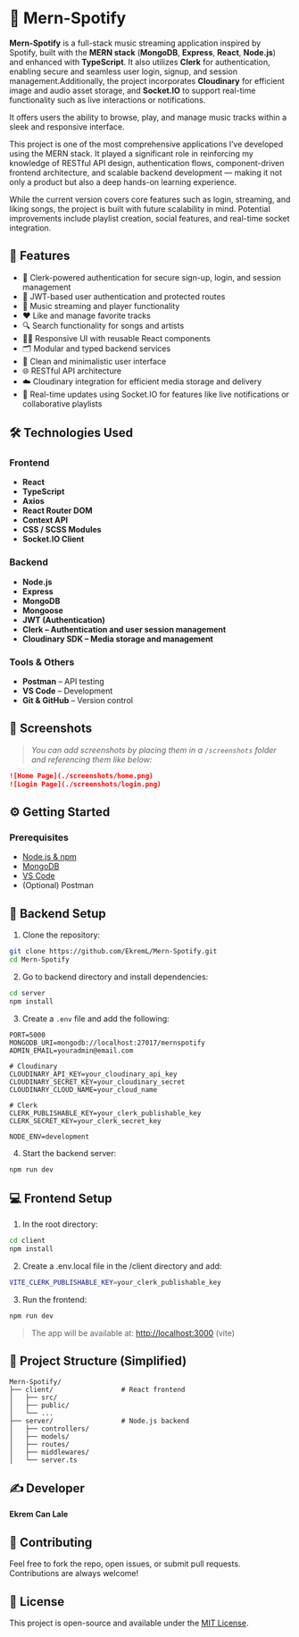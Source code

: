 # 🎵 Mern-Spotify

**Mern-Spotify** is a full-stack music streaming application inspired by Spotify, built with the **MERN stack** (**MongoDB**, **Express**, **React**, **Node.js**) and enhanced with **TypeScript**. It also utilizes **Clerk** for authentication, enabling secure and seamless user login, signup, and session management.Additionally, the project incorporates **Cloudinary** for efficient image and audio asset storage, and **Socket.IO** to support real-time functionality such as live interactions or notifications.

It offers users the ability to browse, play, and manage music tracks within a sleek and responsive interface.

This project is one of the most comprehensive applications I’ve developed using the MERN stack. It played a significant role in reinforcing my knowledge of RESTful API design, authentication flows, component-driven frontend architecture, and scalable backend development — making it not only a product but also a deep hands-on learning experience.

While the current version covers core features such as login, streaming, and liking songs, the project is built with future scalability in mind. Potential improvements include playlist creation, social features, and real-time socket integration.

## 🚀 Features
- 🔐 Clerk-powered authentication for secure sign-up, login, and session management
- 🔐 JWT-based user authentication and protected routes  
- 🎷 Music streaming and player functionality  
- ❤️ Like and manage favorite tracks  
- 🔍 Search functionality for songs and artists  
- 🧑‍💻 Responsive UI with reusable React components  
- 🗂️ Modular and typed backend services  
- 🎨 Clean and minimalistic user interface  
- 🌐 RESTful API architecture
- ☁️ Cloudinary integration for efficient media storage and delivery
- 🔄 Real-time updates using Socket.IO for features like live notifications or collaborative playlists

## 🛠️ Technologies Used

### Frontend
- **React**  
- **TypeScript**  
- **Axios**  
- **React Router DOM**  
- **Context API**  
- **CSS / SCSS Modules**
- **Socket.IO Client**

### Backend
- **Node.js**  
- **Express**  
- **MongoDB**  
- **Mongoose**  
- **JWT (Authentication)**
- **Clerk – Authentication and user session management**
- **Cloudinary SDK – Media storage and management**

### Tools & Others
- **Postman** – API testing  
- **VS Code** – Development  
- **Git & GitHub** – Version control


## 📸 Screenshots

> *You can add screenshots by placing them in a `/screenshots` folder and referencing them like below:*

```markdown
![Home Page](./screenshots/home.png)
![Login Page](./screenshots/login.png)
```
## ⚙️ Getting Started

### Prerequisites

- [Node.js & npm](https://nodejs.org/)
- [MongoDB](https://www.mongodb.com/)
- [VS Code](https://code.visualstudio.com/)
- (Optional) Postman

## 🔧 Backend Setup

1. Clone the repository:
```bash
git clone https://github.com/EkremL/Mern-Spotify.git
cd Mern-Spotify
```

2. Go to backend directory and install dependencies:
```bash
cd server
npm install
```

3. Create a `.env` file and add the following:
```env
PORT=5000
MONGODB_URI=mongodb://localhost:27017/mernspotify
ADMIN_EMAIL=youradmin@email.com

# Cloudinary
CLOUDINARY_API_KEY=your_cloudinary_api_key
CLOUDINARY_SECRET_KEY=your_cloudinary_secret
CLOUDINARY_CLOUD_NAME=your_cloud_name

# Clerk
CLERK_PUBLISHABLE_KEY=your_clerk_publishable_key
CLERK_SECRET_KEY=your_clerk_secret_key

NODE_ENV=development
```

4. Start the backend server:
```bash
npm run dev
```

## 💻 Frontend Setup

1. In the root directory:
```bash
cd client
npm install
```
2. Create a .env.local file in the /client directory and add:
```bash
VITE_CLERK_PUBLISHABLE_KEY=your_clerk_publishable_key
```

3. Run the frontend:
```bash
npm run dev
```

> The app will be available at: [http://localhost:3000](http://localhost:5173) (vite)

## 📁 Project Structure (Simplified)

```
Mern-Spotify/
├── client/                 # React frontend
│   ├── src/
│   ├── public/
│   └── ...
├── server/                 # Node.js backend
│   ├── controllers/
│   ├── models/
│   ├── routes/
│   ├── middlewares/
│   └── server.ts
```
## ✍️ Developer

**Ekrem Can Lale**

## 🤝 Contributing

Feel free to fork the repo, open issues, or submit pull requests. Contributions are always welcome!

## 📄 License

This project is open-source and available under the [MIT License](LICENSE).
